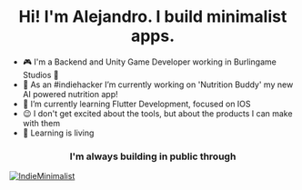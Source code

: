 <h1 align="center">Hi! I'm Alejandro. I build minimalist apps.</h1>

- :video_game: I'm a Backend and Unity Game Developer working in Burlingame Studios :hibiscus:
- :rocket: As an #indiehacker I’m currently working on 'Nutrition Buddy' my new AI powered nutrition app!
- 🌱 I’m currently learning Flutter Development, focused on IOS
- :wink: I don't get excited about the tools, but about the products I can make with them
- :book: Learning is living

<h3 align="center"> I'm always building in public through</h3> <a href="https://twitter.com/intent/follow?screen_name=IndieMinimalist"><img src="https://img.shields.io/twitter/follow/IndieMinimalist?label=%40IndieMinimalist" alt="IndieMinimalist" style="vertical-align: middle;"/></a>
